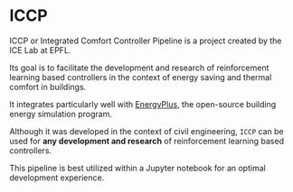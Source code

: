 # ICCP
ICCP or Integrated Comfort Controller Pipeline is a project created by the ICE Lab at EPFL. 

Its goal is to facilitate the development and research of reinforcement learning based controllers in the context of energy saving and thermal comfort in buildings.

It integrates particularly well with [EnergyPlus](https://energyplus.net/), the  open-source building energy simulation program.

Although it was developed in the context of civil engineering, `ICCP` can be used for **any development and research** of reinforcement learning based controllers.

This pipeline is best utilized within a Jupyter notebook for an optimal development experience.
